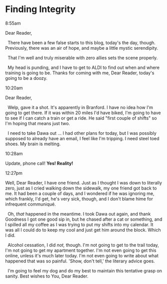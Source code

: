# Finding Integrity

<time>8:55am</time>

Dear Reader,

&nbsp;&nbsp;There have been a few false starts to this blog, today's the day, though. Previously, there was an air of hope, and maybe a little mystic serendipity.

&nbsp;&nbsp;That I'm well and truly miserable with zero allies sets the scene properly.

&nbsp;&nbsp;My head is punding, and I have to get to ALDI to find out when and where training is going to be. Thanks for coming with me, Dear Reader, today's going to be a doozy.

<time>10:20am</time>

Dear Reader,

&nbsp;&nbsp;Welp, gave it a shot. It's apparently in Branford. I have no idea how I'm going to get there. If it was within 20 miles I'd have biked, I'm going to have to see if I can catch a train or get a ride. He said "first couple of shifts" so I'm hoping that means just two.

&nbsp;&nbsp;I need to take Dawa out ... I had other plans for today, but I was possibly supposed to already have an email, I feel like I'm tripping. I need steel toed shoes. My brain is melting.

<time>10:28am</time>

Update, phone call! **Yes! Reality!**

<time>12:27pm</time>

Well, Dear Reader, I have one friend. Just as I thought I was down to literally zero, just as I cried walking down the sidewalk, my one friend got back to me. It had been a couple of days, and I wondered if he was ignoring me, which frankly, I'd get, he's very sick, though, and I don't blame hime for infrequent communiqué.

&nbsp;&nbsp;Oh, _that_ happened in the meantime. I took Dawa out again, and thank Goodness I got one good sip in, but he chased after a cat or something, and I spilled all my coffee as I was trying to put my shifts into my calendar. It was all I could do to keep my cool and just get him around the block. Which I did.

&nbsp;&nbsp;Alcohol cessation, I did _not,_ though. I'm not going to get to the trail today, I'm not going to get my apartment together. I'm not even going to get this online, unless it's much later today. I'm not even going to write about what happened that was so painful. 'Show, don't tell,' the literary advice goes.

&nbsp;&nbsp;I'm going to feel my dog and do my best to maintain this tentative grasp on sanity. Best wishes to You, Dear Reader.
